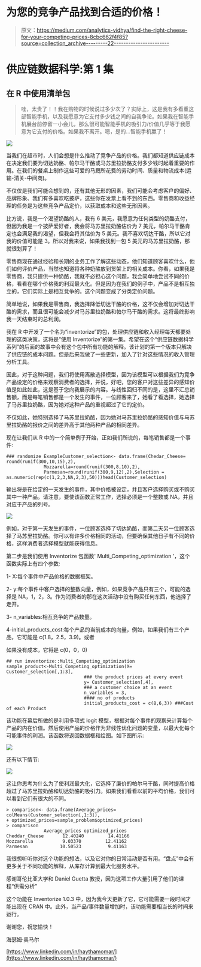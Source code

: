 # 为您的竞争产品找到合适的价格！

> 原文：<https://medium.com/analytics-vidhya/find-the-right-cheese-for-your-competing-prices-8cbc662f4f85?source=collection_archive---------22----------------------->

# 供应链数据科学:第 1 集

## 在 R 中使用清单包

> 哇，太贵了！！我在购物的时候说过多少次了？实际上，这是我有多看重这部智能手机，以及我愿意为它支付多少钱之间的自我争论。如果我在智能手机展台前停留一小会儿，那么很可能智能手机的吸引力/价值几乎等于我愿意为它支付的价格。如果我不离开。嗯，是的…智能手机赢了！

![](img/c3eeeaa62beddcdbdc3ef5bb9abe4bdb.png)

当我们在超市时，人们会想是什么推动了竞争产品的价格。我们都知道供应链成本在决定我们要为切达奶酪、帕尔马干酪或马苏里拉奶酪支付多少钱时起着重要的作用。在我们的餐桌上制作这些可爱的马厩所花费的劳动时间、质量和物流成本(运输-清关-中间商)。

不仅仅是我们可能会想到的，还有其他无形的因素，我们可能会考虑客户的偏好、品牌形象、我们有多喜欢吃披萨，这些你在发票上看不到的东西。零售商和收益经理的任务是为这些竞争产品定价，以获取成本和这些无形因素。

比方说，我是一个渴望奶酪的人，我有 6 美元，我愿意为任何类型的奶酪支付，但因为我是一个披萨爱好者，我会将马苏里拉奶酪估价为 7 美元，帕尔马干酪肯定也会满足我的渴望，但我会将其估价为 5 美元。我不喜欢切达干酪，所以它对我的价值可能是 3。所以对我来说，如果我找到一包 5 美元的马苏里拉奶酪，那就很划算了！

零售商现在通过经验和长期的业务工作了解这些动态，他们知道顾客喜欢什么，他们如何评价产品，当然也知道将各种奶酪放到货架上的相关成本。你看，如果我是零售商，我只提供一种奶酪，我就不必担心这个问题，我会简单地尝试不同的价格，看看在哪个价格我的利润最大化。但是因为在我们的例子中，产品不是相互独立的，它们实际上是相互竞争的。这个问题变成了分类定价问题。

简单地说，如果我是零售商，我选择降低切达干酪的价格，这不仅会增加对切达干酪的需求，而且很可能会减少对马苏里拉奶酪和帕尔马干酪的需求。这将最终影响我一天结束时的总利润。

我在 R 中开发了一个名为“inventorize”的包，处理供应链和收入经理每天都要处理的这类决策，这将是“使用 Inventorize”的第一集。希望在这个“供应链数据科学系列”的后面的故事中会有这个包中所有功能的解释。该计划的第一个版本只解决了供应链的成本问题。但是后来我做了一些更新，加入了针对这些情况的收入管理分析工具。

因此，对于这种问题，我们将使用离散选择模型，因为该模型可以根据我们为竞争产品设定的价格来观察消费者的选择，并说，好吧，您的客户对这些差异的感知价值是如此如此，这是基于您向我展示的内容。与线性回归不同的是，这里不汇总销售额，而是每笔销售都是一个发生的事件，一位顾客来了，她看了看选择，她选择了马苏里拉奶酪，因为她对这种产品的重视超过了它的定价。

不仅如此，她特别选择了马苏里拉奶酪，因为她对马苏里拉奶酪的感知价值与马苏里拉奶酪的报价之间的差异高于其他两种产品的相同差异。

现在让我们从 R 中的一个简单例子开始，正如我们所说的，每笔销售都是一个事件:

```
### randomize ExampleCustomer_selection<- data.frame(Chedar_Cheese= round(runif(300,10,15),2),
              Mozzarella=round(runif(300,8,10),2),
              Parmesan=round(runif(300,9,12),2),Selection = as.numeric(rep(c(1,2,3,NA,2,3),50)))head(Customer_selection)
```

输出将是在给定的一天发生的事件，其中价格被设定，并且客户选择购买或不购买其中一种产品。请注意，要使该函数正常工作，选择必须是一个整数或 NA，并且对应于产品的列号。

![](img/fd87e3243084a2b5cf43a24add5cff71.png)

例如，对于第一天发生的事件，一位顾客选择了切达奶酪，而第二天另一位顾客选择了马苏里拉奶酪。你可以有许多价格相同的活动，但要确保其他日子有不同的价格，这样消费者选择模型就能获得信息。

第二步是我们使用 Inventorize 包函数' Multi_Competing_optimization '，这个函数实际上有四个参数:

1- X:每个事件中产品价格的数据框架。

2- y:每个事件中客户选择的整数向量，例如，如果竞争产品只有三个，可能的选择是 NA，1，2，3。作为消费者的那在这次活动中没有购买任何东西，他选择了走开。

3- n_variables:相互竞争的产品数量。

4-initial_products_cost:每个产品的当前成本的向量，例如，如果我们有三个产品，它可能是 c(1.8，2.5，3.9)。或者

如果没有成本，它将是 c(0，0，0)

```
## run inventorize::Multi_Competing_optimization
sample_product<-Multi_Competing_optimization(X= Customer_selection[,1:3],
                             ### the product prices at every event
                             y= Customer_selection[,4],
                             ### a customer choice at an event
                             n_variables = 3,
                             #### no of products
                             initial_products_cost = c(8,6,3)) ###Cost of each Product
```

该功能在幕后所做的是利用多项式 logit 模型，根据对每个事件的观察来计算每个产品的内在价值。然后使用产品的价格作为非线性优化问题的变量，以最大化每个可能事件的利润。该函数将返回数据框和绘图。如下图所示:

![](img/fd110deb44f4086874d13fdb69969548.png)

还有以下情节:

![](img/2e6f458bbc117cff673a5a7336e26068.png)

这让你思考为什么为了使利润最大化，它选择了廉价的帕尔马干酪，同时提高价格超过了马苏里拉奶酪和切达奶酪的吸引力。如果我们看看以前的平均价格，我们可以看到它们有很大的不同。

```
> comparison<- data.frame(Average_prices= colMeans(Customer_selection[,1:3]),                                      + optimized_prices=sample_problem$optimized_prices)
> comparison
              Average_prices optimized_prices
Cheddar_Cheese       12.40240         14.41166
Mozzarella           9.03370         12.41162
Parmesan            10.50523          9.41163
```

我很想听听你对这个功能的想法，以及它对你的日常活动是否有用。“盘点”中会有更多关于不同功能的解释，从库存计算到最大化服务水平。

感谢哥伦比亚大学和 Daniel Guetta 教授，因为这项工作大量引用了他们的课程“供需分析”

这个功能在 Inventorize 1.0.3 中，因为我今天更新了它，它可能需要一段时间才能出现在 CRAN 中。此外，当产品/事件数量增加时，该功能需要相当长的时间来运行。

谢谢您，祝您愉快！

海瑟姆·奥马尔

[https://www.linkedin.com/in/haythamomar/](https://www.linkedin.com/in/haythamomar/)